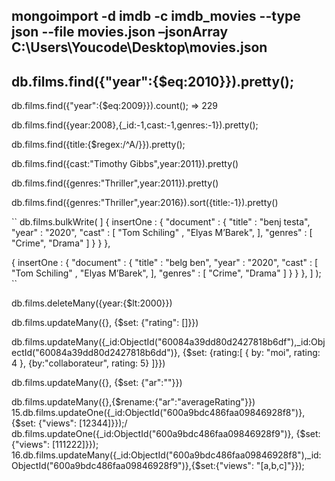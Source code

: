 ## mongoimport -d imdb -c imdb_movies --type json --file movies.json –jsonArray C:\Users\Youcode\Desktop\movies.json
## db.films.find({"year":{$eq:2010}}).pretty();

db.films.find({"year":{$eq:2009}}).count(); => 229

db.films.find({year:2008},{_id:-1,cast:-1,genres:-1}).pretty();

db.films.find({title:{$regex:/^A/}}).pretty();

db.films.find({cast:"Timothy Gibbs",year:2011}).pretty()

db.films.find({genres:"Thriller",year:2011}).pretty()

db.films.find({genres:"Thriller",year:2016}).sort({title:-1}).pretty()

`` db.films.bulkWrite(
]
  {  insertOne : 
     {
         "document" :  { 
             "title" : "benj testa",
             "year" : "2020", 
             "cast" : [
                         "Tom Schiling" , 
                         "Elyas M’Barek",
                     ], 
             "genres" : [
                         "Crime",
                         "Drama"
                     ]
         }
     }
 },

 {  insertOne : 
     {
         "document" :  { 
             "title" : "belg ben",
             "year" : "2020", 
             "cast" : [
                         "Tom Schiling" , 
                         "Elyas M’Barek",
                     ], 
             "genres" : [
                         "Crime",
                         "Drama"
                     ]
         }
     }
 },
]
);
``

db.films.deleteMany({year:{$lt:2000}})

db.films.updateMany({}, {$set: {"rating": []}})

db.films.updateMany({_id:ObjectId("60084a39dd80d2427818b6df"),_id:ObjectId("60084a39dd80d2427818b6dd")}, {$set: {rating:[ { by: "moi", rating: 4 }, {by:"collaborateur", rating: 5} ]}})

db.films.updateMany({}, {$set: {"ar":""}})

db.films.updateMany({},{$rename:{"ar":"averageRating"}})
15.db.films.updateOne({_id:ObjectId("600a9bdc486faa09846928f8")}, {$set: {"views": [12344]}});/
db.films.updateOne({_id:ObjectId("600a9bdc486faa09846928f9")}, {$set: {"views": [111222]}});
16.db.films.updateMany({_id:ObjectId("600a9bdc486faa09846928f8"),_id:ObjectId("600a9bdc486faa09846928f9")},{$set:{"views": "[a,b,c]"}});
